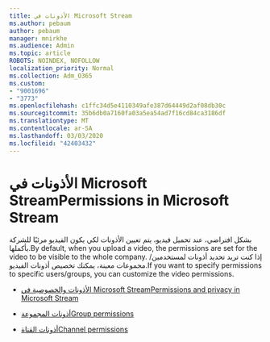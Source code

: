 ```yaml
---
title: الأذونات في Microsoft Stream
ms.author: pebaum
author: pebaum
manager: mnirkhe
ms.audience: Admin
ms.topic: article
ROBOTS: NOINDEX, NOFOLLOW
localization_priority: Normal
ms.collection: Adm_O365
ms.custom:
- "9001696"
- "3773"
ms.openlocfilehash: c1ffc34d5e4110349afe387d64449d2af08db30c
ms.sourcegitcommit: 35b6db0a7160fa03a5ea54ad7f16cd84ca3186df
ms.translationtype: MT
ms.contentlocale: ar-SA
ms.lasthandoff: 03/03/2020
ms.locfileid: "42403432"
---
```

# <a name="permissions-in-microsoft-stream"></a><span data-ttu-id="188bf-102">الأذونات في Microsoft Stream</span><span class="sxs-lookup"><span data-stu-id="188bf-102">Permissions in Microsoft Stream</span></span>

<span data-ttu-id="188bf-103">بشكل افتراضي، عند تحميل فيديو، يتم تعيين الأذونات لكي يكون الفيديو مرئيًا للشركة بأكملها.</span><span class="sxs-lookup"><span data-stu-id="188bf-103">By default, when you upload a video, the permissions are set for the video to be visible to the whole company.</span></span> <span data-ttu-id="188bf-104">إذا كنت تريد تحديد أذونات لمستخدمين/مجموعات معينة، يمكنك تخصيص أذونات الفيديو.</span><span class="sxs-lookup"><span data-stu-id="188bf-104">If you want to specify permissions to specific users/groups, you can customize the video permissions.</span></span>

- [<span data-ttu-id="188bf-105">الأذونات والخصوصية في Microsoft Stream</span><span class="sxs-lookup"><span data-stu-id="188bf-105">Permissions and privacy in Microsoft Stream</span></span>](https://docs.microsoft.com/stream/portal-permissions)

- [<span data-ttu-id="188bf-106">أذونات المجموعة</span><span class="sxs-lookup"><span data-stu-id="188bf-106">Group permissions</span></span>](https://docs.microsoft.com/stream/portal-permissions#group-permissions)

- [<span data-ttu-id="188bf-107">أذونات القناة</span><span class="sxs-lookup"><span data-stu-id="188bf-107">Channel permissions</span></span>](https://docs.microsoft.com/stream/portal-permissions#channel-permissions)